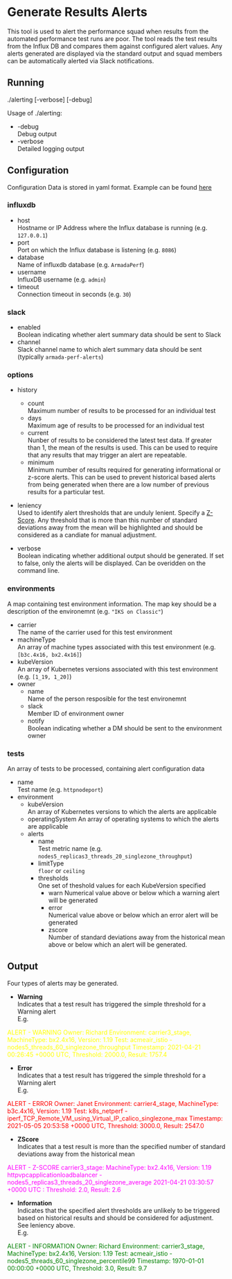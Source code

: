 # Generate Results Alerts

This tool is used to alert the performance squad when results from the automated performance test runs are poor. The tool reads the test results from the Influx DB and compares them against configured alert values. Any alerts generated are displayed via the standard output and squad members can be automatically alerted via Slack notifications.

## Running

./alerting [-verbose] [-debug]  

Usage of ./alerting:  
  - -debug  
      Debug output  
  - -verbose  
      Detailed logging output  

## Configuration

Configuration Data is stored in yaml format. Example can be found [here](https://github.ibm.com/armada-performance/armada-performance/blob/alerting/metrics/alerting/config/perf-alerts.yaml)  

### influxdb
- host  
Hostname or IP Address where the Influx database is running (e.g. `127.0.0.1`)
- port  
Port on which the Influx database is listening (e.g. `8086`)
- database  
Name of influxdb database (e.g. `ArmadaPerf`)
- username  
InfluxDB username (e.g. `admin`)
- timeout  
Connection timeout in seconds (e.g. `30`)

### slack  
- enabled  
Boolean indicating whether alert summary data should be sent to Slack
- channel  
Slack channel name to which alert summary data should be sent (typically `armada-perf-alerts`)  

### options  
- history
  * count  
  Maximum number of results to be processed for an individual test  
  * days  
  Maximum age of results to be processed for an individual test
  * current  
  Nunber of results to be considered the latest test data. If greater than 1, the mean of the results is used. This can be used to require that any results that may trigger an alert are repeatable.  
  * minimum  
  Minimum number of results required for generating informational or z-score alerts. This can be used to prevent historical based alerts from being generated when there are a low number of previous results for a particular test.

- leniency  
Used to identify alert thresholds that are unduly lenient. Specify a [Z-Score](https://www.statisticshowto.com/probability-and-statistics/z-score/#Whatisazscore). Any threshold that is more than this number of standard deviations away from the mean will be highlighted and should be considered as a candiate for manual adjustment.  

- verbose  
Boolean indicating whether additional output should be generated. If set to false, only the alerts will be displayed. Can be overidden on the command line.  

### environments  
A map containing test environment information. The map key should be a description of the environemnt (e.g. `"IKS on Classic"`)  
- carrier  
The name of the carrier used for this test environment
- machineType  
An array of machine types associated with this test environment  (e.g. `[b3c.4x16, bx2.4x16]`)
- kubeVersion  
An array of Kubernetes versions associated with this test environment (e.g. `[1_19, 1_20]`)
- owner  
  * name  
  Name of the person resposible for the test environemnt
  * slack  
  Member ID of environment owner
  * notify  
  Boolean indicating whether a DM should be sent to the environment owner

### tests  
An array of tests to be processed, containing alert configuration data
- name  
Test name (e.g. `httpnodeport`)
- environment  
  * kubeVersion  
  An array of Kubernetes versions to which the alerts are applicable
  * operatingSystem
  An array of operating systems to which the alerts are applicable
  * alerts  
    * name  
    Test metric name (e.g. `nodes5_replicas3_threads_20_singlezone_throughput`)
    * limitType  
    `floor` or `ceiling`
    * thresholds  
      One set of theshold values for each KubeVersion specified
      * warn
      Numerical value above or below which a warning alert will be generated
      * error  
      Numerical value above or below which an error alert will be generated
      * zscore  
      Number of standard deviations away from the historical mean above or below which an alert will be generated.

## Output  

Four types of alerts may be generated. 
- **Warning**   
Indicates that a test result has triggered the simple threshold for a Warning alert  
E.g.   
<span style="color:yellow">	
ALERT - WARNING  
	Owner: Richard  
	Environment: carrier3_stage, MachineType: bx2.4x16, Version: 1.19  
	Test: acmeair_istio - nodes5_threads_60_singlezone_throughput  
	Timestamp: 2021-04-21 00:26:45 +0000 UTC, Threshold: 2000.0, Result: 1757.4</span>  

- **Error**  
Indicates that a test result has triggered the simple threshold for a Warning alert  
E.g.   
<span style="color:red">	
ALERT - ERROR  
	Owner: Janet  
	Environment: carrier4_stage, MachineType: b3c.4x16, Version: 1.19  
	Test: k8s_netperf - iperf_TCP_Remote_VM_using_Virtual_IP_calico_singlezone_max  
	Timestamp: 2021-05-05 20:53:58 +0000 UTC, Threshold: 3000.0, Result: 2547.0</span>  

- **ZScore**  
Indicates that a test result is more than the specified number of standard deviations away from the historical mean  
<span style="color:magenta">
ALERT - Z-SCORE
	carrier3_stage: MachineType: bx2.4x16, Version: 1.19
	httpvpcapplicationloadbalancer - nodes5_replicas3_threads_20_singlezone_average
	2021-04-21 03:30:57 +0000 UTC : Threshold: 2.0, Result: 2.6</span>  

- **Information**  
Indicates that the specified alert thresholds are unlikely to be triggered based on historical results and should be considered for adjustment. See leniency above.  
E.g.  
<span style="color:green">	
ALERT - INFORMATION  
	Owner: Richard  
	Environment: carrier3_stage, MachineType: bx2.4x16, Version: 1.19  
	Test: acmeair_istio - nodes5_threads_60_singlezone_percentile99  
	Timestamp: 1970-01-01 00:00:00 +0000 UTC, Threshold: 3.0, Result: 9.7</span>
